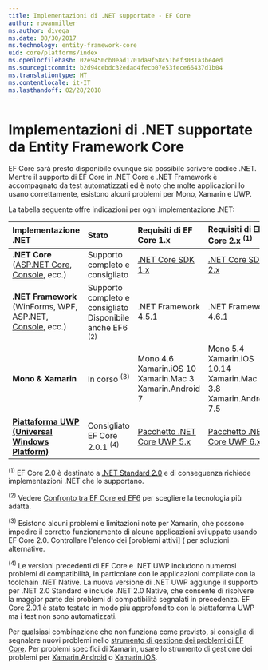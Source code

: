 ```yaml
---
title: Implementazioni di .NET supportate - EF Core
author: rowanmiller
ms.author: divega
ms.date: 08/30/2017
ms.technology: entity-framework-core
uid: core/platforms/index
ms.openlocfilehash: 02e9450cb0ead1701da9f58c51bef3031a3be4ed
ms.sourcegitcommit: b2d94cebdc32edad4fecb07e53fece66437d1b04
ms.translationtype: HT
ms.contentlocale: it-IT
ms.lasthandoff: 02/28/2018
---
```

# <a name="net-implementations-supported-by-ef-core"></a>Implementazioni di .NET supportate da Entity Framework Core

EF Core sarà presto disponibile ovunque sia possibile scrivere codice .NET. Mentre il supporto di EF Core in .NET Core e .NET Framework è accompagnato da test automatizzati ed è noto che molte applicazioni lo usano correttamente, esistono alcuni problemi per Mono, Xamarin e UWP.

La tabella seguente offre indicazioni per ogni implementazione .NET:

| Implementazione .NET                                                                                                  | Stato                                                             | Requisiti di EF Core 1.x                                                                                | Requisiti di EF Core 2.x <sup>(1)</sup>                                                                 |
|:---------------------------------------------------------------------------------------------------------------------|:-------------------------------------------------------------------|:--------------------------------------------------------------------------------------------------------|:--------------------------------------------------------------------------------------------------------|
| **.NET Core** ([ASP.NET Core](../get-started/aspnetcore/index.md), [Console](../get-started/netcore/index.md), ecc.) | Supporto completo e consigliato                                    | [.NET Core SDK 1.x](https://www.microsoft.com/net/core/)                                                | [.NET Core SDK 2.x](https://www.microsoft.com/net/core/)                                                |
| **.NET Framework** (WinForms, WPF, ASP.NET, [Console](../get-started/full-dotnet/index.md), ecc.)                    | Supporto completo e consigliato Disponibile anche EF6 <sup>(2)</sup> | .NET Framework 4.5.1                                                                                    | .NET Framework 4.6.1                                                                                    |
| **Mono & Xamarin**                                                                                                   | In corso <sup>(3)</sup>                                         | Mono 4.6 <br/> Xamarin.iOS 10 <br/> Xamarin.Mac 3 <br/> Xamarin.Android 7                               | Mono 5.4 <br/> Xamarin.iOS 10.14 <br/> Xamarin.Mac 3.8 <br/> Xamarin.Android 7.5                        |
| [**Piattaforma UWP (Universal Windows Platform)**](../get-started/uwp/index.md)                                                        | Consigliato EF Core 2.0.1 <sup>(4)</sup>                           | [Pacchetto .NET Core UWP 5.x](https://www.nuget.org/packages/Microsoft.NETCore.UniversalWindowsPlatform/) | [Pacchetto .NET Core UWP 6.x](https://www.nuget.org/packages/Microsoft.NETCore.UniversalWindowsPlatform/) |

<sup>(1)</sup> EF Core 2.0 è destinato a [.NET Standard 2.0](https://docs.microsoft.com/dotnet/standard/net-standard) e di conseguenza richiede implementazioni .NET che lo supportano.

<sup>(2)</sup> Vedere [Confronto tra EF Core ed EF6](../../efcore-and-ef6/index.md) per scegliere la tecnologia più adatta.

<sup>(3)</sup> Esistono alcuni problemi e limitazioni note per Xamarin, che possono impedire il corretto funzionamento di alcune applicazioni sviluppate usando EF Core 2.0. Controllare l'elenco dei [problemi attivi] ([](https://github.com/aspnet/entityframeworkCore/issues?q=is%3Aopen+is%3Aissue+label%3Aarea-xamarin) per soluzioni alternative.

<sup>(4) </sup> Le versioni precedenti di EF Core e .NET UWP includono numerosi problemi di compatibilità, in particolare con le applicazioni compilate con la toolchain .NET Native. La nuova versione di .NET UWP aggiunge il supporto per .NET 2.0 Standard e include .NET 2.0 Native, che consente di risolvere la maggior parte dei problemi di compatibilità segnalati in precedenza. EF Core 2.0.1 è stato testato in modo più approfondito con la piattaforma UWP ma i test non sono automatizzati.

Per qualsiasi combinazione che non funziona come previsto, si consiglia di segnalare nuovi problemi nello [strumento di gestione dei problemi di EF Core](https://github.com/aspnet/entityframeworkcore/issues/new). Per problemi specifici di Xamarin, usare lo strumento di gestione dei problemi per [Xamarin.Android](https://github.com/xamarin/xamarin-android/issues/new) o [Xamarin.iOS](https://github.com/xamarin/xamarin-macios/issues/new).
